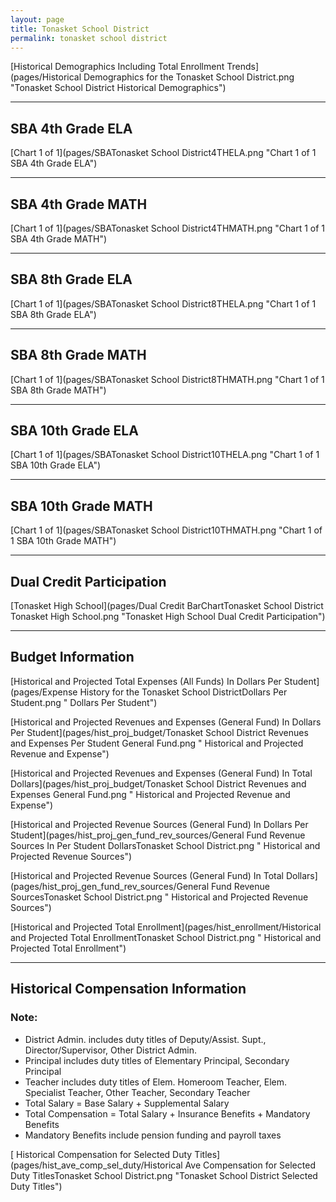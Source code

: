 ```yaml
---
layout: page
title: Tonasket School District
permalink: tonasket school district
---
```



[Historical Demographics Including Total Enrollment Trends](pages/Historical Demographics for the Tonasket School District.png "Tonasket School District Historical Demographics")

___

## SBA 4th Grade ELA

[Chart 1 of 1](pages/SBATonasket School District4THELA.png "Chart 1 of 1 SBA 4th Grade ELA")


___

## SBA 4th Grade MATH

[Chart 1 of 1](pages/SBATonasket School District4THMATH.png "Chart 1 of 1 SBA 4th Grade MATH")


___

## SBA 8th Grade ELA

[Chart 1 of 1](pages/SBATonasket School District8THELA.png "Chart 1 of 1 SBA 8th Grade ELA")


___

## SBA 8th Grade MATH

[Chart 1 of 1](pages/SBATonasket School District8THMATH.png "Chart 1 of 1 SBA 8th Grade MATH")


___

## SBA 10th Grade ELA

[Chart 1 of 1](pages/SBATonasket School District10THELA.png "Chart 1 of 1 SBA 10th Grade ELA")


___

## SBA 10th Grade MATH

[Chart 1 of 1](pages/SBATonasket School District10THMATH.png "Chart 1 of 1 SBA 10th Grade MATH")


___

## Dual Credit Participation

[Tonasket High School](pages/Dual Credit BarChartTonasket School District Tonasket High School.png "Tonasket High School Dual Credit Participation")


___

## Budget Information

[Historical and Projected Total Expenses (All Funds) In Dollars Per Student](pages/Expense History for the Tonasket School DistrictDollars Per Student.png " Dollars Per Student")

[Historical and Projected Revenues and Expenses (General Fund) In Dollars Per Student](pages/hist_proj_budget/Tonasket School District Revenues and Expenses Per Student General Fund.png " Historical and Projected Revenue and Expense")

[Historical and Projected Revenues and Expenses (General Fund) In Total Dollars](pages/hist_proj_budget/Tonasket School District Revenues and Expenses General Fund.png " Historical and Projected Revenue and Expense")

[Historical and Projected Revenue Sources (General Fund) In Dollars Per Student](pages/hist_proj_gen_fund_rev_sources/General Fund Revenue Sources In Per Student DollarsTonasket School District.png " Historical and Projected Revenue Sources")

[Historical and Projected Revenue Sources (General Fund) In Total Dollars](pages/hist_proj_gen_fund_rev_sources/General Fund Revenue SourcesTonasket School District.png " Historical and Projected Revenue Sources")

[Historical and Projected Total Enrollment](pages/hist_enrollment/Historical and Projected Total EnrollmentTonasket School District.png " Historical and Projected Total Enrollment")


___

## Historical Compensation Information
### Note:
- District Admin. includes duty titles of Deputy/Assist. Supt., Director/Supervisor, Other District Admin.
- Principal includes duty titles of Elementary Principal, Secondary Principal
- Teacher includes duty titles of Elem. Homeroom Teacher, Elem. Specialist Teacher, Other Teacher, Secondary Teacher
- Total Salary = Base Salary + Supplemental Salary
- Total Compensation = Total Salary + Insurance Benefits + Mandatory Benefits
- Mandatory Benefits include pension funding and payroll taxes

[ Historical Compensation for Selected Duty Titles](pages/hist_ave_comp_sel_duty/Historical Ave Compensation for Selected Duty TitlesTonasket School District.png "Tonasket School District Selected Duty Titles")

